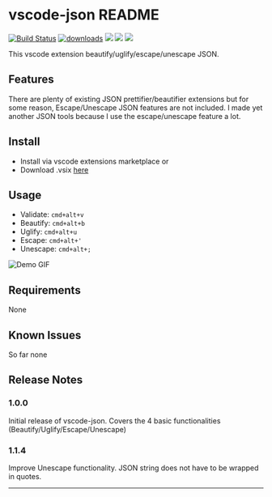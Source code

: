 # vscode-json README



[![Build Status](https://travis-ci.org/andyyaldoo/vscode-json.svg?branch=travis)](https://travis-ci.org/andyyaldoo/vscode-json)
[![downloads](	https://img.shields.io/vscode-marketplace/d/andyyaldoo.vscode-json.svg)](#)
[![](https://img.shields.io/vscode-marketplace/v/andyyaldoo.vscode-json.svg)]()
[![](https://img.shields.io/github/tag/andyyaldoo/vscode-json.svg)]()
[![](https://img.shields.io/vscode-marketplace/r/andyyaldoo.vscode-json.svg)]()

This vscode extension beautify/uglify/escape/unescape JSON.
## Features

There are plenty of existing JSON prettifier/beautifier extensions but for some reason, Escape/Unescape JSON features are not included. I made yet another JSON tools because I use the escape/unescape feature a lot.

## Install
* Install via vscode extensions marketplace
or
* Download .vsix [here](https://github.com/andyyaldoo/vscode-json/releases)

## Usage

* Validate: `cmd+alt+v`
* Beautify: `cmd+alt+b`
* Uglify: `cmd+alt+u`
* Escape: `cmd+alt+'`
* Unescape: `cmd+alt+;`


![Demo GIF](https://raw.githubusercontent.com/andyyaldoo/vscode-json/master/images/vscode-json.gif)

## Requirements

None

## Known Issues

So far none
## Release Notes

### 1.0.0

Initial release of vscode-json. Covers the 4 basic functionalities (Beautify/Uglify/Escape/Unescape)


### 1.1.4
Improve Unescape functionality. JSON string does not have to be wrapped in quotes.

-----------------------------------------------------------------------------------------------------------
